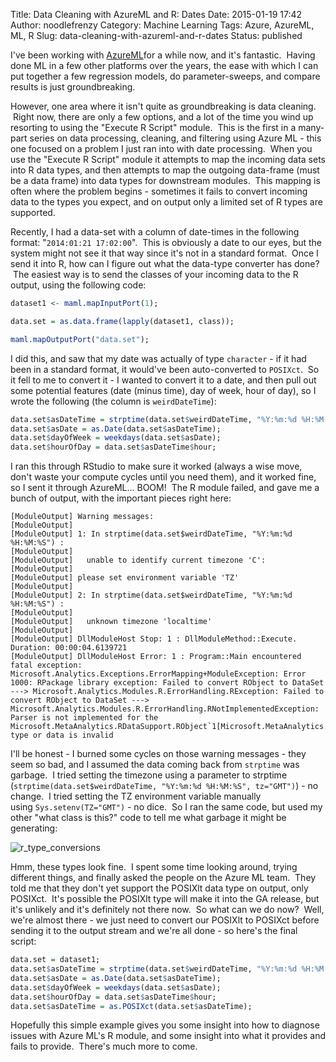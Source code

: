 Title: Data Cleaning with AzureML and R: Dates
Date: 2015-01-19 17:42
Author: noodlefrenzy
Category: Machine Learning
Tags: Azure, AzureML, ML, R
Slug: data-cleaning-with-azureml-and-r-dates
Status: published

I've been working with
[AzureML](http://azure.microsoft.com/en-us/services/machine-learning/ "Azure Machine Learning")for
a while now, and it's fantastic.  Having done ML in a few other
platforms over the years, the ease with which I can put together a few
regression models, do parameter-sweeps, and compare results is just
groundbreaking.

However, one area where it isn't quite as groundbreaking is data
cleaning.  Right now, there are only a few options, and a lot of the
time you wind up resorting to using the "Execute R Script" module.  This
is the first in a many-part series on data processing, cleaning, and
filtering using Azure ML - this one focused on a problem I just ran into
with date processing.  When you use the "Execute R Script" module it
attempts to map the incoming data sets into R data types, and then
attempts to map the outgoing data-frame (must be a data frame) into data
types for downstream modules.  This mapping is often where the problem
begins - sometimes it fails to convert incoming data to the types you
expect, and on output only a limited set of R types are supported.

Recently, I had a data-set with a column of date-times in the following
format: "`2014:01:21 17:02:00`".  This is obviously a date to our eyes,
but the system might not see it that way since it's not in a standard
format.  Once I send it into R, how can I figure out what the data-type
converter has done?  The easiest way is to send the classes of your
incoming data to the R output, using the following code:

```R
dataset1 <- maml.mapInputPort(1);

data.set = as.data.frame(lapply(dataset1, class));

maml.mapOutputPort("data.set");
```

I did this, and saw that my date was actually of type `character` - if
it had been in a standard format, it would've been auto-converted
to `POSIXct`.  So it fell to me to convert it - I wanted to convert it
to a date, and then pull out some potential features (date (minus time),
day of week, hour of day), so I wrote the following (the column is
`weirdDateTime`):

```R
data.set$asDateTime = strptime(data.set$weirdDateTime, "%Y:%m:%d %H:%M:%S");
data.set$asDate = as.Date(data.set$asDateTime);
data.set$dayOfWeek = weekdays(data.set$asDate);
data.set$hourOfDay = data.set$asDateTime$hour;
```

I ran this through RStudio to make sure it worked (always a wise move,
don't waste your compute cycles until you need them), and it worked
fine, so I sent it through AzureML... BOOM!  The R module failed, and
gave me a bunch of output, with the important pieces right here:

```
[ModuleOutput] Warning messages:
[ModuleOutput] 
[ModuleOutput] 1: In strptime(data.set$weirdDateTime, "%Y:%m:%d %H:%M:%S") :
[ModuleOutput] 
[ModuleOutput]   unable to identify current timezone 'C':
[ModuleOutput] 
[ModuleOutput] please set environment variable 'TZ'
[ModuleOutput] 
[ModuleOutput] 2: In strptime(data.set$weirdDateTime, "%Y:%m:%d %H:%M:%S") :
[ModuleOutput] 
[ModuleOutput]   unknown timezone 'localtime'
[ModuleOutput] 
[ModuleOutput] DllModuleHost Stop: 1 : DllModuleMethod::Execute. Duration: 00:00:04.6139721
[ModuleOutput] DllModuleHost Error: 1 : Program::Main encountered fatal exception: Microsoft.Analytics.Exceptions.ErrorMapping+ModuleException: Error 1000: RPackage library exception: Failed to convert RObject to DataSet ---> Microsoft.Analytics.Modules.R.ErrorHandling.RException: Failed to convert RObject to DataSet ---> Microsoft.Analytics.Modules.R.ErrorHandling.RNotImplementedException: Parser is not implemented for the Microsoft.MetaAnalytics.RDataSupport.RObject`1[Microsoft.MetaAnalytics.RDataSupport.RObject] type or data is invalid
```

I'll be honest - I burned some cycles on those warning messages - they
seem so bad, and I assumed the data coming back from `strptime` was
garbage.  I tried setting the timezone using a parameter to strptime
(`strptime(data.set$weirdDateTime, "%Y:%m:%d %H:%M:%S", tz="GMT")`) - no
change.  I tried setting the TZ environment variable manually
using `Sys.setenv(TZ="GMT")` - no dice.  So I ran the same code, but
used my other "what class is this?" code to tell me what garbage it
might be generating:

![r\_type\_conversions]({filename}/images/r_type_conversions.png)

Hmm, these types look fine.  I spent some time looking around, trying
different things, and finally asked the people on the Azure ML team.
 They told me that they don't yet support the POSIXlt data type on
output, only POSIXct.  It's possible the POSIXlt type will make it into
the GA release, but it's unlikely and it's definitely not there now.  So
what can we do now?  Well, we're almost there - we just need to convert
our POSIXlt to POSIXct before sending it to the output stream and we're
all done - so here's the final script:

```R
data.set = dataset1;
data.set$asDateTime = strptime(data.set$weirdDateTime, "%Y:%m:%d %H:%M:%S");
data.set$asDate = as.Date(data.set$asDateTime);
data.set$dayOfWeek = weekdays(data.set$asDate);
data.set$hourOfDay = data.set$asDateTime$hour;
data.set$asDateTime = as.POSIXct(data.set$asDateTime);
```

Hopefully this simple example gives you some insight into how to
diagnose issues with Azure ML's R module, and some insight into what it
provides and fails to provide.  There's much more to come.

